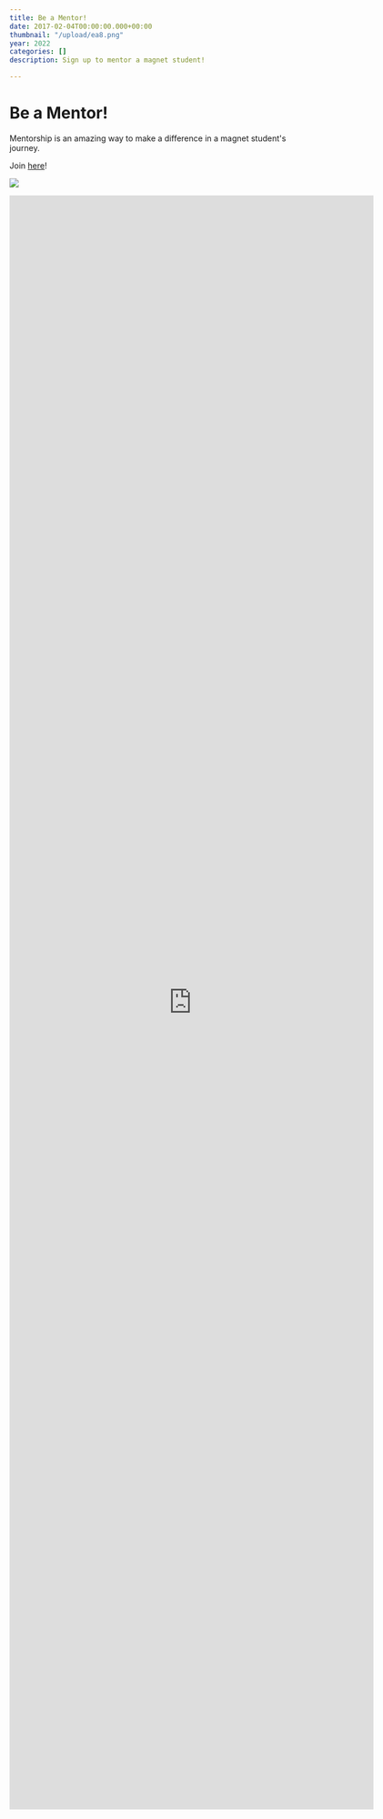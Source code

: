 ```yaml
---
title: Be a Mentor!
date: 2017-02-04T00:00:00.000+00:00
thumbnail: "/upload/ea8.png"
year: 2022
categories: []
description: Sign up to mentor a magnet student!

---
```

# Be a Mentor!

Mentorship is an amazing way to make a difference in a magnet student's journey.

Join [here](https://forms.gle/XpoY7LxYUWE4FEf57)!

![](/upload/ea8.png)

<p align="center"><iframe src="https://docs.google.com/forms/d/e/1FAIpQLSd1-WL9gF3EZHIFWB-6o_5Mxi4leDFjsQsbHtyHpmnD8mPdNg/viewform?embedded=true" width="640" height="2838" frameborder="0" marginheight="0" marginwidth="0">Loading…</iframe></p>